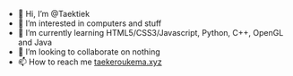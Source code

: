 - 👋 Hi, I’m @Taektiek
- 👀 I’m interested in computers and stuff
- 🌱 I’m currently learning HTML5/CSS3/Javascript, Python, C++, OpenGL and Java
- 💞️ I’m looking to collaborate on nothing
- 📫 How to reach me [taekeroukema.xyz](https://www.taekeroukema.xyz)
